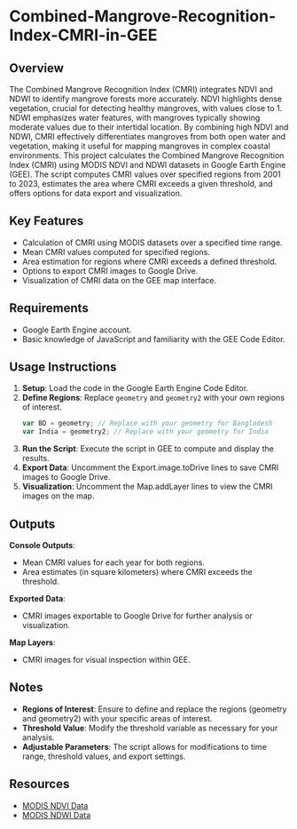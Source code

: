 # Combined-Mangrove-Recognition-Index-CMRI-in-GEE

## Overview
The Combined Mangrove Recognition Index (CMRI) integrates NDVI and NDWI to identify mangrove forests more accurately. NDVI highlights dense vegetation, crucial for detecting healthy mangroves, with values close to 1. NDWI emphasizes water features, with mangroves typically showing moderate values due to their intertidal location. By combining high NDVI and NDWI, CMRI effectively differentiates mangroves from both open water and vegetation, making it useful for mapping mangroves in complex coastal environments.
This project calculates the  Combined Mangrove Recognition Index (CMRI) using MODIS NDVI and NDWI datasets in Google Earth Engine (GEE). The script computes CMRI values over specified regions from 2001 to 2023, estimates the area where CMRI exceeds a given threshold, and offers options for data export and visualization.

## Key Features
- Calculation of CMRI using MODIS datasets over a specified time range.
- Mean CMRI values computed for specified regions.
- Area estimation for regions where CMRI exceeds a defined threshold.
- Options to export CMRI images to Google Drive.
- Visualization of CMRI data on the GEE map interface.

## Requirements
- Google Earth Engine account.
- Basic knowledge of JavaScript and familiarity with the GEE Code Editor.

## Usage Instructions
1. **Setup**: Load the code in the Google Earth Engine Code Editor.
2. **Define Regions**: Replace `geometry` and `geometry2` with your own regions of interest.
   ```javascript
   var BD = geometry; // Replace with your geometry for Bangladesh
   var India = geometry2; // Replace with your geometry for India
3. **Run the Script**: Execute the script in GEE to compute and display the results.
4. **Export Data**: Uncomment the Export.image.toDrive lines to save CMRI images to Google Drive.
5. **Visualization**: Uncomment the Map.addLayer lines to view the CMRI images on the map.

## Outputs
**Console Outputs**:
- Mean CMRI values for each year for both regions.
- Area estimates (in square kilometers) where CMRI exceeds the threshold.

**Exported Data**:
- CMRI images exportable to Google Drive for further analysis or visualization.

**Map Layers**:
- CMRI images for visual inspection within GEE.

## Notes
- **Regions of Interest**: Ensure to define and replace the regions (geometry and geometry2) with your specific areas of interest.
- **Threshold Value**: Modify the threshold variable as necessary for your analysis.
- **Adjustable Parameters**: The script allows for modifications to time range, threshold values, and export settings.

## Resources
- [MODIS NDVI Data](https://developers.google.com/earth-engine/datasets/catalog/MODIS_MOD09GA_006_NDVI)
- [MODIS NDWI Data](https://developers.google.com/earth-engine/datasets/catalog/MODIS_MOD09GA_006_NDWI)
